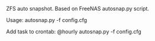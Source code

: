 ZFS auto snapshot.
Based on FreeNAS autosnap.py script.

Usage:
autosnap.py -f config.cfg

Add task to crontab:
@hourly autosnap.py -f config.cfg